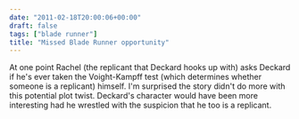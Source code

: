 ```yaml
---
date: "2011-02-18T20:00:06+00:00"
draft: false
tags: ["blade runner"]
title: "Missed Blade Runner opportunity"
---
```


At one point Rachel (the replicant that Deckard hooks up with) asks Deckard if he's ever taken the Voight-Kampff test (which determines whether someone is a replicant) himself. I'm surprised the story didn't do more with this potential plot twist. Deckard's character would have been more interesting had he wrestled with the suspicion that he too is a replicant.

